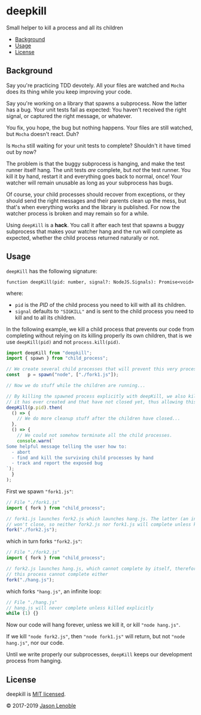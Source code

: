 # deepkill

Small helper to kill a process and all its children

  * [Background](#background)
  * [Usage](#usage)
  * [License](#license)


## Background

Say you're practicing TDD devotely. All your files are watched and `Mocha` does its thing while you keep improving your code.

Say you're working on a library that spawns a subprocess. Now the latter has a bug. Your unit tests fail as expected: You haven't received the right signal, or captured the right message, or whatever.

You fix, you hope, the bug but nothing happens. Your files are still watched, but `Mocha` doesn't react. Duh?

Is `Mocha` still waiting for your unit tests to complete? Shouldn't it have timed out by now?

The problem is that the buggy subprocess is hanging, and make the test runner itself hang. The unit tests *are* complete, but *not* the test runner. You kill it by hand, restart it and everything goes back to normal, once! Your watcher will remain unusable as long as your subprocess has bugs.

Of course, your child processes should recover from exceptions, or they should send the right messages and their parents clean up the mess, but that's when everything works and the library is published. For now the watcher process is broken and may remain so for a while.

Using `deepKill` is a **hack**. You call it after each test that spawns a buggy subprocess that makes your watcher hang and the run will complete as expected, whether the child process returned naturally or not.

## Usage

`deepKill` has the following signature:

`function deepKill(pid: number, signal?: NodeJS.Signals): Promise<void>`

where:

* `pid` is the *PID* of the child process you need to kill with all its children.
* `signal` defaults to `"SIGKILL"` and is sent to the child process you need to kill and to all its children.

In the following example, we kill a child process that prevents our code from completing without relying on its killing properly its own children, that is we use `deepKill(pid)` and not `process.kill(pid)`.

```js
import deepKill from "deepkill";
import { spawn } from "child_process";

// We create several child processes that will prevent this very process from ever completing.
const   p = spawn("node", ["./fork1.js"]);

// Now we do stuff while the children are running...

// By killing the spawned process explicitly with deepKill, we also kill all the processes
// it has ever created and that have not closed yet, thus allowing this very process to return
deepKill(p.pid).then(
  () => {
    // We do more cleanup stuff after the children have closed...
  },
  () => {
    // We could not somehow terminate all the child processes.
    console.warn(`
Some helpful message telling the user how to:
  - abort
  - find and kill the surviving child processes by hand
  - track and report the exposed bug
`);
  }
);
```

First we spawn `"fork1.js"`:

```js
// File "./fork1.js"
import { fork } from "child_process";

// fork1.js launches fork2.js which launches hang.js. The latter (an infinite loop)
// won't close, so neither fork2.js nor fork1.js will complete unless killed explicitly.
fork("./fork2.js");
```

which in turn forks `"fork2.js"`:

```js
// File "./fork2.js"
import { fork } from "child_process";

// fork2.js launches hang.js, which cannot complete by itself, therefore
// this process cannot complete either
fork("./hang.js");
```

which forks `"hang.js"`, an infinite loop:

```js
// File "./hang.js"
// hang.js will never complete unless killed explicitly
while (1) {}
```

Now our code will hang forever, unless we kill it, or kill `"node hang.js"`.

If we kill `"node fork2.js"`, then `"node fork1.js"` will return, but not `"node hang.js"`, nor our code.

Until we write properly our subprocesses, `deepKill` keeps our development process from hanging.

## License

deepkill is [MIT licensed](./LICENSE).

© 2017-2019 [Jason Lenoble](mailto:jason.lenoble@gmail.com)

